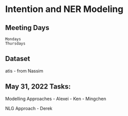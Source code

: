 # Intention and NER Modeling

## Meeting Days
	Mondays 
	Thursdays

## Dataset
atis - from Nassim


## May 31, 2022 Tasks:
Modelling Approaches
	- Alexei
	- Ken
	- Mingchen

NLG Approach
	- Derek